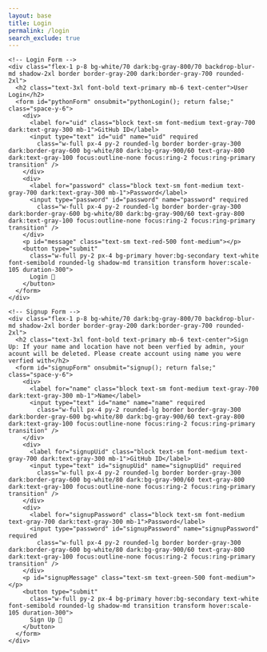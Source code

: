 ```yaml
---
layout: base
title: Login
permalink: /login
search_exclude: true
---
```


<main class="relative min-h-screen flex items-center justify-center px-6 py-24 bg-gradient-to-br from-white to-gray-50 dark:from-gray-900 dark:to-gray-800">

  <!-- Background Glow Blob -->
  <div class="absolute -top-40 -left-40 w-[600px] h-[600px] bg-purple-300 dark:bg-purple-700 opacity-20 rounded-full blur-3xl animate-pulse"></div>

  <!-- Login & Signup Forms -->
  <div class="relative z-10 w-full max-w-5xl flex flex-col md:flex-row gap-8 justify-center items-stretch">
    
    <!-- Login Form -->
    <div class="flex-1 p-8 bg-white/70 dark:bg-gray-800/70 backdrop-blur-md shadow-2xl border border-gray-200 dark:border-gray-700 rounded-2xl">
      <h2 class="text-3xl font-bold text-primary mb-6 text-center">User Login</h2>
      <form id="pythonForm" onsubmit="pythonLogin(); return false;" class="space-y-6">
        <div>
          <label for="uid" class="block text-sm font-medium text-gray-700 dark:text-gray-300 mb-1">GitHub ID</label>
          <input type="text" id="uid" name="uid" required
            class="w-full px-4 py-2 rounded-lg border border-gray-300 dark:border-gray-600 bg-white/80 dark:bg-gray-900/60 text-gray-800 dark:text-gray-100 focus:outline-none focus:ring-2 focus:ring-primary transition" />
        </div>
        <div>
          <label for="password" class="block text-sm font-medium text-gray-700 dark:text-gray-300 mb-1">Password</label>
          <input type="password" id="password" name="password" required
            class="w-full px-4 py-2 rounded-lg border border-gray-300 dark:border-gray-600 bg-white/80 dark:bg-gray-900/60 text-gray-800 dark:text-gray-100 focus:outline-none focus:ring-2 focus:ring-primary transition" />
        </div>
        <p id="message" class="text-sm text-red-500 font-medium"></p>
        <button type="submit"
          class="w-full py-2 px-4 bg-primary hover:bg-secondary text-white font-semibold rounded-lg shadow-md transition transform hover:scale-105 duration-300">
          Login 🚀
        </button>
      </form>
    </div>

    <!-- Signup Form -->
    <div class="flex-1 p-8 bg-white/70 dark:bg-gray-800/70 backdrop-blur-md shadow-2xl border border-gray-200 dark:border-gray-700 rounded-2xl">
      <h2 class="text-3xl font-bold text-primary mb-6 text-center">Sign Up: If your name and location have not been verfied by admin, your acount will be deleted. Please create account using name you were verfied with</h2>
      <form id="signupForm" onsubmit="signup(); return false;" class="space-y-6">
        <div>
          <label for="name" class="block text-sm font-medium text-gray-700 dark:text-gray-300 mb-1">Name</label>
          <input type="text" id="name" name="name" required
            class="w-full px-4 py-2 rounded-lg border border-gray-300 dark:border-gray-600 bg-white/80 dark:bg-gray-900/60 text-gray-800 dark:text-gray-100 focus:outline-none focus:ring-2 focus:ring-primary transition" />
        </div>
        <div>
          <label for="signupUid" class="block text-sm font-medium text-gray-700 dark:text-gray-300 mb-1">GitHub ID</label>
          <input type="text" id="signupUid" name="signupUid" required
            class="w-full px-4 py-2 rounded-lg border border-gray-300 dark:border-gray-600 bg-white/80 dark:bg-gray-900/60 text-gray-800 dark:text-gray-100 focus:outline-none focus:ring-2 focus:ring-primary transition" />
        </div>
        <div>
          <label for="signupPassword" class="block text-sm font-medium text-gray-700 dark:text-gray-300 mb-1">Password</label>
          <input type="password" id="signupPassword" name="signupPassword" required
            class="w-full px-4 py-2 rounded-lg border border-gray-300 dark:border-gray-600 bg-white/80 dark:bg-gray-900/60 text-gray-800 dark:text-gray-100 focus:outline-none focus:ring-2 focus:ring-primary transition" />
        </div>
        <p id="signupMessage" class="text-sm text-green-500 font-medium"></p>
        <button type="submit"
          class="w-full py-2 px-4 bg-primary hover:bg-secondary text-white font-semibold rounded-lg shadow-md transition transform hover:scale-105 duration-300">
          Sign Up 📝
        </button>
      </form>
    </div>
  </div>
</main>

<script type="module">
  import { login, pythonURI, fetchOptions } from '{{site.baseurl}}/assets/js/api/config.js';

  window.pythonLogin = function() {
    const options = {
      URL: `${pythonURI}/api/authenticate`,
      callback: pythonDatabase,
      message: "message",
      method: "POST",
      cache: "no-cache",
      body: {
        uid: document.getElementById("uid").value,
        password: document.getElementById("password").value,
      }
    };
    login(options);
  }

  window.signup = function() {
    const signupButton = document.querySelector("#signupForm button");
    signupButton.disabled = true;
    signupButton.style.backgroundColor = '#d3d3d3';

    const signupOptions = {
      URL: `${pythonURI}/api/user`,
      method: "POST",
      cache: "no-cache",
      body: {
        name: document.getElementById("name").value,
        uid: document.getElementById("signupUid").value,
        password: document.getElementById("signupPassword").value,
      }
    };

    fetch(signupOptions.URL, {
      method: signupOptions.method,
      headers: { "Content-Type": "application/json" },
      body: JSON.stringify(signupOptions.body)
    })
    .then(response => {
      if (!response.ok) throw new Error(`Signup failed: ${response.status}`);
      return response.json();
    })
    .then(() => {
      document.getElementById("signupMessage").textContent = "Signup successful!";
    })
    .catch(error => {
      document.getElementById("signupMessage").textContent = `Signup Error: ${error.message}`;
      signupButton.disabled = false;
      signupButton.style.backgroundColor = '';
    });
  }

  function pythonDatabase() {
    fetch(`${pythonURI}/api/user`, fetchOptions)
      .then(response => {
        if (!response.ok) throw new Error(`Flask server response: ${response.status}`);
        return response.json();
      })
      .then(() => {
        window.location.href = '{{site.baseurl}}/profile';
      })
      .catch(error => {
        document.getElementById("message").textContent = `Login Error: ${error.message}`;
      });
  }

  window.onload = function() {
    const isAuthenticated = document.cookie.includes('auth_token');
    if (isAuthenticated) {
      pythonDatabase();
    }
  };
</script>
